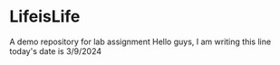 # LifeisLife
A demo repository for lab assignment
Hello guys, I am writing this line 
today's date is 3/9/2024
